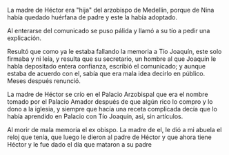 La madre de Héctor era "hija" del arzobispo de Medellin, porque de Nina había quedado huérfana de padre y este la había adoptado.

Al enterarse del comunicado se puso pálida y llamó a su tío a pedir una explicación.

Resultó que como ya le estaba fallando la memoria a Tío Joaquín, este solo firmaba y ni leía, y resulta que su secretario, un hombre al que Joaquín le habla depositado entera confianza, escribió el comunicado; y aunque estaba de acuerdo con el, sabía que era mala idea decirlo en público. Meses después renunció.

La madre de Héctor se crío en el Palacio Arzobispal que era el nombre tomado por el Palacio Amador después de que algún rico lo compro y lo dono a la iglesia, y siempre que hacía una receta complicada decía que lo había aprendido en Palacio con Tío Joaquín, asi, sin artículos.

Al morir de mala memoria el ex obispo. La madre de el, le dió a mi abuela el reloj que tenía, que luego le dieron al padre de Héctor y que ahora tiene Héctor y le fue dado el día que mataron a su padre
